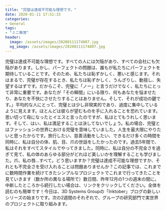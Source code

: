 ```yaml
---
title: "完璧は達成不可能な理想です。"
date: 2020-01-11 17:51:33
categories:
- General
tags:
- "ミニ無常"
header:
  image: /assets/images/20200111174807.jpg
  og_image: /assets/images/20200111174807.jpg
---
```


完璧は達成不可能な理想です。すべての人には欠陥があり、すべての会社にも欠陥があります。しかし、パーフェクトの問題は、誰もが私たちにパーフェクトを期待していることです。そのため、私たちは恥ずかしく、悪いと感じます。それはまるで、完璧が存在するとき、私たちは恥ずかしく、うんざりし、動揺し、失望するはずです。だからこそ、完璧に「ノー」と言うだけでなく、私たちにとって非常に重要です。あなたが「その瞬間」にいる限り、何もあなたを悩ませたり、あなたを不快にさせたりすることはありません。そして、それが成功の鍵です。」平均的な人にとって、完璧とは少し非現実的であり、過度に集中しているように見えます。ほとんどは彼らが望むものを手に入れることを恐れています。思い切って母になったとイエスと言ったのですが、私はとてもうれしく思います。そして、はい、私は満足することは決してないでしょう。私の場合、完璧とはファッションの世界における完璧を意味していました。人生を最大限にやりたいと思ったからです。旅行したい、慈善活動をしたい、できるだけ多くの時間を同時に、私は自分の体、肌、目、爪の世話をしたかったのです。過去5年間で、私はそれをすべてスタイルでやってきました。同時に、私は自分の不完全さを過ぎて見て、私の体のあらゆる部分がどれほど美しいかを理解することも学びました。爪、私の唇…すべて。どう思いますか？完璧は達成不可能な理想ですか、それとも不完全さを受け入れることは問題ありませんか？この記事では、これまでに数時間作業を続けてきたシンプルなプロジェクトでこれまで行ってきたことを見ていきます（数か所の異なる場所で）数日間、昨年12月の1つの週末の間に。中断したところから続行したい場合は、リンクをクリックしてください。全体を読むのも簡単です！今日は、3D Systems Groupの「Inktober」ブログの新しいシリーズの始まりです。次の2週間のそれぞれで、グループの研究部門で実世界のプロジェクトに取り組みます。
